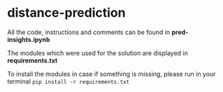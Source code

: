 # distance-prediction

All the code, instructions and comments can be found in **pred-insights.ipynb** 

The modules which were used for the solution are displayed in **requirements.txt** 

To install the modules in case if something is missing, please run in your terminal ``` pip install -r requirements.txt ```
